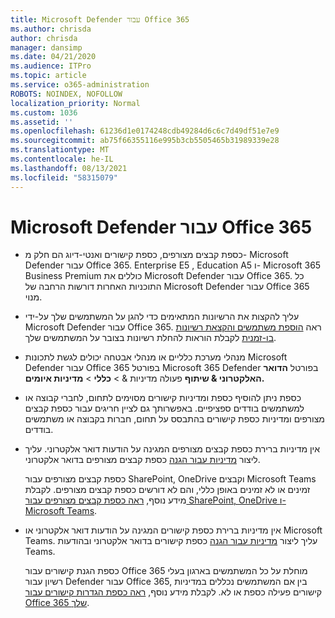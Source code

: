 ```yaml
---
title: Microsoft Defender עבור Office 365
ms.author: chrisda
author: chrisda
manager: dansimp
ms.date: 04/21/2020
ms.audience: ITPro
ms.topic: article
ms.service: o365-administration
ROBOTS: NOINDEX, NOFOLLOW
localization_priority: Normal
ms.custom: 1036
ms.assetid: ''
ms.openlocfilehash: 61236d1e0174248cdb49284d6c6c7d49df51e7e9
ms.sourcegitcommit: ab75f66355116e995b3cb5505465b31989339e28
ms.translationtype: MT
ms.contentlocale: he-IL
ms.lasthandoff: 08/13/2021
ms.locfileid: "58315079"
---
```

# <a name="microsoft-defender-for-office-365"></a>Microsoft Defender עבור Office 365

- כספת קבצים מצורפים, כספת קישורים ואנטי-דיוג הם חלק מ- Microsoft Defender עבור Office 365. Enterprise E5 , Education A5 ו- Microsoft 365 Business Premium כוללים את Microsoft Defender עבור Office 365. כל התוכניות האחרות דורשות הרחבה של Microsoft Defender עבור Office 365 מנוי.

- עליך להקצות את הרשיונות המתאימים כדי להגן על המשתמשים שלך על-ידי Microsoft Defender עבור Office 365. ראה [הוספת משתמשים והקצאת רשיונות בו-זמנית](https://docs.microsoft.com/microsoft-365/admin/add-users/add-users) לקבלת הוראות להחלת רשיונות בצובר על המשתמשים שלך.

- מנהלי מערכת כלליים או מנהלי אבטחה יכולים לגשת לתכונות Microsoft Defender עבור Office 365 בפורטל Microsoft 365 Defender בפורטל **הדואר האלקטרוני & שיתוף** פעולה מדיניות & \> **כללי** \> **מדיניות איומים.**

- כספת ניתן להוסיף כספת ומדיניות קישורים מסוימים לתחום, לחברי קבוצה או למשתמשים בודדים ספציפיים. באפשרותך גם לציין חריגים עבור כספת קבצים מצורפים ומדיניות כספת קישורים בהתבסס על תחום, חברות בקבוצה או משתמשים בודדים.

- אין מדיניות ברירת כספת קבצים מצורפים המגינה על הודעות דואר אלקטרוני. עליך ליצור [מדיניות עבור הגנה](https://docs.microsoft.com/microsoft-365/security/office-365-security/set-up-safe-attachments-policies) כספת קבצים מצורפים בדואר אלקטרוני.

  כספת קבצים מצורפים עבור SharePoint, OneDrive וקבצים Microsoft Teams זמינים או לא זמינים באופן כללי, והם לא דורשים כספת קבצים מצורפים. לקבלת מידע נוסף, [ראה כספת קבצים מצורפים עבור SharePoint, OneDrive ו- Microsoft Teams](https://docs.microsoft.com/microsoft-365/security/office-365-security/mdo-for-spo-odb-and-teams).

- אין מדיניות ברירת כספת קישורים המגינה על הודעות דואר אלקטרוני או Microsoft Teams. עליך ליצור [מדיניות עבור הגנה](https://docs.microsoft.com/microsoft-365/security/office-365-security/set-up-safe-links-policies) כספת קישורים בדואר אלקטרוני ובהודעות Teams.

  כספת הגנת קישורים עבור Office 365 מוחלת על כל המשתמשים בארגון בעלי רשיון עבור Defender עבור Office 365, בין אם המשתמשים נכללים במדיניות קישורים פעילה כספת או לא. לקבלת מידע נוסף, [ראה כספת הגדרות קישורים עבור Office 365 שלך](https://docs.microsoft.com/microsoft-365/security/office-365-security/safe-links#safe-links-settings-for-office-365-apps).
